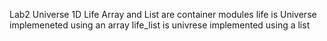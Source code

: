 Lab2 Universe 1D Life
Array and List are container modules
life is Universe implemeneted using an array
life_list is univrese implemented using a list

